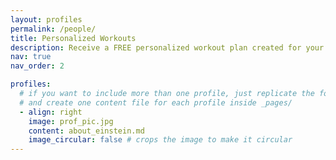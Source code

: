 ```yaml
---
layout: profiles
permalink: /people/
title: Personalized Workouts
description: Receive a FREE personalized workout plan created for your specific situation and needs.
nav: true
nav_order: 2

profiles:
  # if you want to include more than one profile, just replicate the following block
  # and create one content file for each profile inside _pages/
  - align: right
    image: prof_pic.jpg
    content: about_einstein.md
    image_circular: false # crops the image to make it circular
---
```

